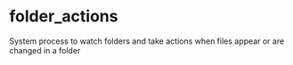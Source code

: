 # folder_actions
System process to watch folders and take actions when files appear or are changed in a folder
